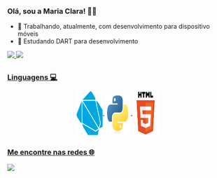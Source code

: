 ### Olá, sou a Maria Clara! 🙋‍♀️

- 🔭 Trabalhando, atualmente, com desenvolvimento para dispositivo móveis
- 🌱 Estudando DART para desenvolvimento

<div>
  <a href="https://github.com/mariasouzarosa">
  <img height="180em" src="https://github-readme-stats.vercel.app/api?username=mariasouzarosa&show_icons=true&theme=radical&include_all_commits=true&count_private=true" />
  <img height="130em" src="https://github-readme-stats.vercel.app/api/top-langs/?username=mariasouzarosa&layout=compact&langs_count=16&theme=radical" />
</div>
  
##  
### Linguagens 💻
<div align=center>
  <img align="center"  alt="Maria-DART" height="100" width="60" src="https://github.com/devicons/devicon/blob/master/icons/dart/dart-plain.svg">
  <img align="center"  alt="Maria-DART" height="100" width="60" src="https://github.com/devicons/devicon/blob/master/icons/python/python-original.svg">
  <img align="center"  alt="Maria-DART" height="100" width="60" src="https://github.com/devicons/devicon/blob/master/icons/html5/html5-original-wordmark.svg">
</div>
 
##
### Me encontre nas redes 🌐
<div>
  <a href="https://www.linkedin.com/in/maria-clara-souza-rosa-4093811a6/" target="_blank"><img src="https://img.shields.io/badge/LinkedIn-0077B5?style=for-the-badge&logo=linkedin&logoColor=white">
</div>
  
